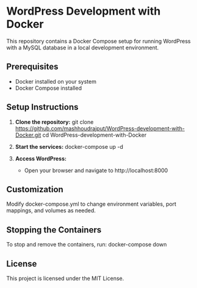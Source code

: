 # WordPress Development with Docker

This repository contains a Docker Compose setup for running WordPress with a MySQL database in a local development environment.

## Prerequisites

- Docker installed on your system
- Docker Compose installed

## Setup Instructions

1. **Clone the repository:**
   git clone https://github.com/mashhoudrajput/WordPress-development-with-Docker.git
   cd WordPress-development-with-Docker

2. **Start the services:**
   docker-compose up -d

3. **Access WordPress:**
   - Open your browser and navigate to http://localhost:8000

## Customization

Modify docker-compose.yml to change environment variables, port mappings, and volumes as needed.

## Stopping the Containers

To stop and remove the containers, run:
docker-compose down

## License

This project is licensed under the MIT License.
